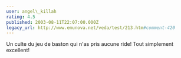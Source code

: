 ```yaml
---
user: angel\_killah
rating: 4.5
published: 2003-08-11T22:07:00.000Z
legacy_url: http://www.emunova.net/veda/test/213.htm#comment-420
---
```

Un culte du jeu de baston qui n'as pris aucune ride!
Tout simplement excellent!